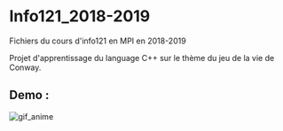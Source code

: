 # Info121_2018-2019
Fichiers du cours d'info121 en MPI en 2018-2019

Projet d'apprentissage du language C++ sur le thème du jeu de la vie de Conway.

## Demo :


![gif_anime](https://user-images.githubusercontent.com/50111436/146369224-1f71eefd-aa9b-4b5f-ba37-06437fff170a.gif)
